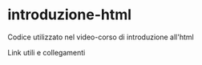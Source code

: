 # introduzione-html
Codice utilizzato nel video-corso di introduzione all'html

Link utili e collegamenti 
